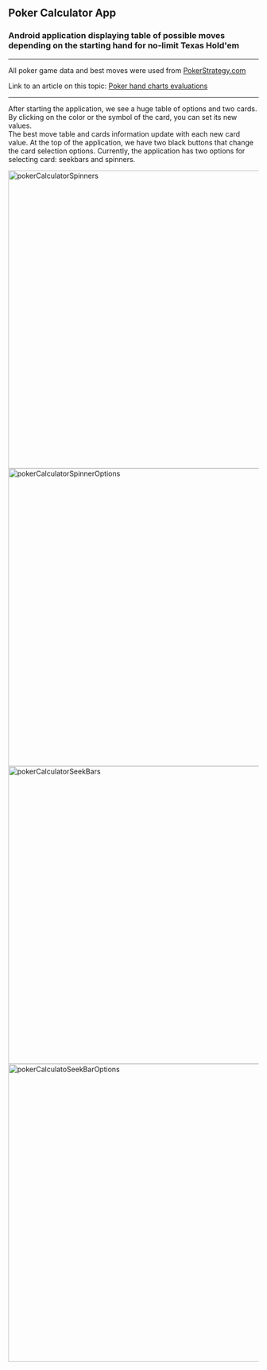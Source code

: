 
## Poker Calculator App
### Android application displaying table of possible moves depending on the starting hand for no-limit Texas Hold'em
<hr>  

All poker game data and best moves were used from [PokerStrategy.com](https://www.pokerstrategy.com)

Link to an article on this topic:  [Poker hand charts evaluations](https://www.pokerstrategy.com/poker-hand-charts-evaluations/)

<hr>  

After starting the application, we see a huge table of options and two cards.  
By clicking on the color or the symbol of the card, you can set its new values.  
The best move table and cards information update with each new card value.
At the top of the application, we have two black buttons that change the card selection options.
Currently, the application has two options for selecting card: seekbars and spinners.

<img src="https://user-images.githubusercontent.com/71569327/172894799-66425805-af59-4516-ac68-ab86661dc7cf.png" alt="pokerCalculatorSpinners" height="600">

<img src="https://user-images.githubusercontent.com/71569327/172894830-1ddf16b9-8af1-475b-895e-861c2f494a77.png" alt="pokerCalculatorSpinnerOptions" height="600">

<img src="https://user-images.githubusercontent.com/71569327/172894842-6eca42f2-1e33-4882-bac8-863cd7ba52dd.png" alt="pokerCalculatorSeekBars" height="600">

<img src="https://user-images.githubusercontent.com/71569327/172894863-307ec4a2-09d8-49f7-ad76-92475a989c60.png" alt="pokerCalculatoSeekBarOptions" height="600">

